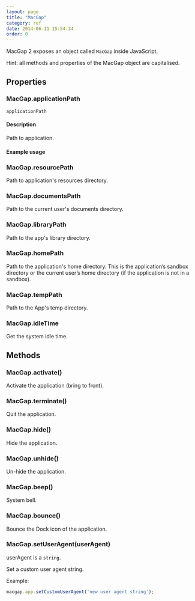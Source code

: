 ```yaml
---
layout: page
title: "MacGap"
category: ref
date: 2014-06-11 15:54:34
order: 0
---
```


MacGap 2 exposes an object called `MacGap` inside JavaScript. 

Hint: all methods and properties of the MacGap object are capitalised.

## Properties

### MacGap.applicationPath

`applicationPath`

#### Description

Path to application.

#### Example usage


### MacGap.resourcePath

Path to application's resources directory.


### MacGap.documentsPath

Path to the current user's documents directory.


### MacGap.libraryPath

Path to the app's library directory.


### MacGap.homePath

Path to the application's home directory. This is the application’s sandbox directory or the current user’s home directory (if the application is not in a sandbox).


### MacGap.tempPath

Path to the App's temp directory.

### MacGap.idleTime

Get the system idle time.


## Methods

### MacGap.activate()

Activate the application (bring to front).

### MacGap.terminate()

Quit the application.

### MacGap.hide()

Hide the application.

### MacGap.unhide()

Un-hide the application.

### MacGap.beep()

System bell.

### MacGap.bounce()

Bounce the Dock icon of the application.

### MacGap.setUserAgent(userAgent)

userAgent is a `string`.

Set a custom user agent string.

Example:

```js
macgap.app.setCustomUserAgent('new user agent string');
```
